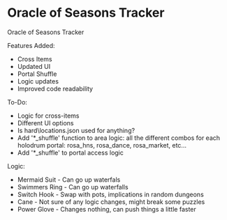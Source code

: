 # Oracle of Seasons Tracker
Oracle of Seasons Tracker

Features Added:
- Cross Items
- Updated UI
- Portal Shuffle
- Logic updates
- Improved code readability

To-Do:
- Logic for cross-items
- Different UI options
- Is hard\locations.json used for anything?
- Add '*_shuffle' function to area logic: all the different combos for each holodrum portal: rosa_hns, rosa_dance, rosa_market, etc...
- Add '*_shuffle' to portal access logic

Logic:
- Mermaid Suit - Can go up waterfals
-  Swimmers Ring - Can go up waterfalls
-  Switch Hook - Swap with pots, implications in random dungeons
-  Cane - Not sure of any logic changes, might break some puzzles
-  Power Glove - Changes nothing, can push things a little faster  
